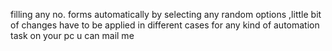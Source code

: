 filling any no. forms automatically by selecting any random options
,little bit of changes have to be applied in different cases 
for any kind of automation task on your pc u can mail me 
